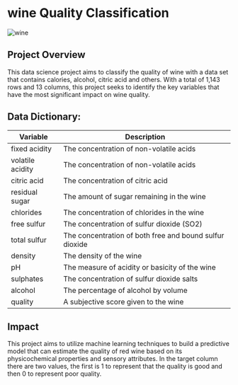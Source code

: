 # wine Quality Classification
![wine](https://github.com/nopal-fz/Data-Science-Projects/assets/145373069/5c3cc532-56db-47b7-a19d-c4ad23962fff)
## Project Overview
This data science project aims to classify the quality of wine with a data set that contains calories, alcohol, citric acid and others. With a total of 1,143 rows and 13 columns, this project seeks to identify the key variables that have the most significant impact on wine quality.

## Data Dictionary:

| Variable          | Description                                                |
|-------------------|------------------------------------------------------------|
| fixed acidity     | The concentration of non-volatile acids                    |
| volatile acidity  | The concentration of non-volatile acids                    |
| citric acid       | The concentration of citric acid                           |
| residual sugar    | The amount of sugar remaining in the wine                  |
| chlorides         | The concentration of chlorides in the wine                 |
| free sulfur       | The concentration of sulfur dioxide (SO2)                  |
| total sulfur      | The concentration of both free and bound sulfur dioxide    |
| density           | The density of the wine                                    |
| pH                | The measure of acidity or basicity of the wine             |
| sulphates         | The concentration of sulfur dioxide salts                  |
| alcohol           | The percentage of alcohol by volume                        |
| quality           | A subjective score given to the wine                       |

## Impact
This project aims to utilize machine learning techniques to build a predictive model that can estimate the quality of red wine based on its physicochemical properties and sensory attributes. In the target column there are two values, the first is 1 to represent that the quality is good and then 0 to represent poor quality.
